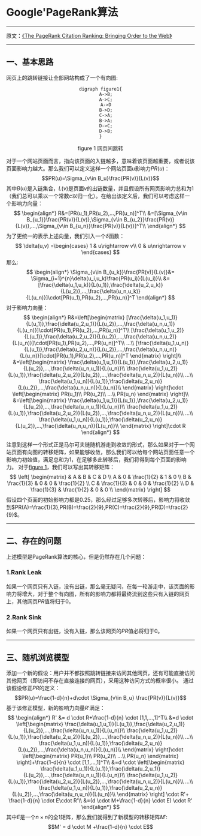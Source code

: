 # Google'PageRank算法
---

原文：[《The PageRank Citation Ranking: Bringing Order to the Web》](http://web.mit.edu/6.033/2004/wwwdocs/papers/page98pagerank.pdf)

---

## 一、基本思路

网页上的跳转链接让全部网站构成了一个有向图:
<center id = figure_1>

``` graphviz
digraph figure1{
    A->B;
    A->C;
    A->D
    B->D;
    C->A;
    B->A;
    D->C;
    D->B;
}
```
figure 1 网页间跳转
</center>

对于一个网站页面而言，指向该页面的入链越多，意味着该页面越重要，或者说该页面影响力越大。那么我们可以定义这样一个网站页面$u$影响力$PR(u)$：
$$PR(u)=\Sigma_{v\in B_u}\frac{PR(v)}{L(v)}$$
其中$B(u)$是入链集合，$L(v)$是页面$v$的出链数量，并且假设所有网页影响力总和为1（我们总可以乘以一个常数$c$以归一化）。在给出该定义后，我们可以考虑这样一个影响力向量：
$$
    \begin{align*}
    R&=[PR(u_1),PR(u_2),...,PR(u_n)]^T\\
    &=[\Sigma_{v\in B_{u_1}}\frac{PR(v)}{L(v)},\Sigma_{v\in B_{u_2}}\frac{PR(v)}{L(v)},...,\Sigma_{v\in B_{u_n}}\frac{PR(v)}{L(v)}]^T\\
    \end{align*}
$$
为了更统一的表示上述向量，我们引入一个$\delta$函数：
$$
\delta(u,v) =\begin{cases}
1 & u\rightarrow v\\
0 & u\nrightarrow v
\end{cases}
$$
那么:
$$
    \begin{align*}
    \Sigma_{v\in B_{u_k}}\frac{PR(v)}{L(v)}&= \Sigma_{i=1}^{n}\delta(u_i,u_k)\frac{PR(u_i)}{L(u_i)}\\
    &=[\frac{\delta(u_1,u_k)}{L(u_1)},\frac{\delta(u_2,u_k)}{L(u_2)},...,\frac{\delta(u_n,u_k)}{L(u_n)}]\cdot[PR(u_1),PR(u_2),...,PR(u_n)]^T
    \end{align*}
$$
对于影响力向量：
$$
\begin{align*}
R&=\left[\begin{matrix}
[\frac{\delta(u_1,u_1)}{L(u_1)},\frac{\delta(u_2,u_1)}{L(u_2)},...,\frac{\delta(u_n,u_1)}{L(u_n)}]\cdot[PR(u_1),PR(u_2),...,PR(u_n)]^T\\
[\frac{\delta(u_1,u_2)}{L(u_1)},\frac{\delta(u_2,u_2)}{L(u_2)},...,\frac{\delta(u_n,u_2)}{L(u_n)}]\cdot[PR(u_1),PR(u_2),...,PR(u_n)]^T\\
...\\
[\frac{\delta(u_1,u_n)}{L(u_1)},\frac{\delta(u_2,u_n)}{L(u_2)},...,\frac{\delta(u_n,u_n)}{L(u_n)}]\cdot[PR(u_1),PR(u_2),...,PR(u_n)]^T
\end{matrix} 
\right]\\
&=\left[\begin{matrix}
\frac{\delta(u_1,u_1)}{L(u_1)},\frac{\delta(u_2,u_1)}{L(u_2)},...,\frac{\delta(u_n,u_1)}{L(u_n)}\\
\frac{\delta(u_1,u_2)}{L(u_1)},\frac{\delta(u_2,u_2)}{L(u_2)},...,\frac{\delta(u_n,u_2)}{L(u_n)}\\
...\\
\frac{\delta(u_1,u_n)}{L(u_1)},\frac{\delta(u_2,u_n)}{L(u_2)},...,\frac{\delta(u_n,u_n)}{L(u_n)}\\
\end{matrix} 
\right]\cdot
\left[\begin{matrix}
PR(u_1)\\
PR(u_2)\\
...\\
PR(u_n)
\end{matrix} 
\right]\\
&=\left[\begin{matrix}
\frac{\delta(u_1,u_1)}{L(u_1)},\frac{\delta(u_2,u_1)}{L(u_2)},...,\frac{\delta(u_n,u_1)}{L(u_n)}\\
\frac{\delta(u_1,u_2)}{L(u_1)},\frac{\delta(u_2,u_2)}{L(u_2)},...,\frac{\delta(u_n,u_2)}{L(u_n)}\\
...\\
\frac{\delta(u_1,u_n)}{L(u_1)},\frac{\delta(u_2,u_n)}{L(u_2)},...,\frac{\delta(u_n,u_n)}{L(u_n)}\\
\end{matrix} 
\right]\cdot R
\end{align*}
$$

注意到这样一个形式正是马尔可夫链随机游走到收敛的形式，那么如果对于一个网站页面有向图的转移矩阵，如果能够收敛，那么我们可以给每个网站页面任意一个影响力初始值，满足总和为1，在足够多此转移后，我们将得到每个页面的影响力。
对于[figure 1](#figure_1)，我们可以写出其转移矩阵：
$$
\left[
    \begin{matrix}
      & A & B & C & D \\ 
    A & 0 & \frac{1}{2} & 1 & 0 \\
    B & \frac{1}{3} & 0 & 0 & \frac{1}{2} \\
    C & \frac{1}{3} & 0 & 0 & \frac{1}{2} \\
    D & \frac{1}{3} & \frac{1}{2} & 0 & 0 \\
    \end{matrix}
\right]
$$
假设四个页面的初始影响力都是0.25，那么经过足够多次转移后，影响力将收敛到$PR(A)=\frac{1}{3},PR(B)=\frac{2}{9},PR(C)=\frac{2}{9},PR(D)=\frac{2}{9}$。

---

## 二、存在的问题 

上述模型是PageRank算法的核心，但是仍然存在几个问题：

### 1.Rank Leak
如果一个网页只有入链，没有出链，那么毫无疑问，在每一轮游走中，该页面的影响力将增大，对于整个有向图，所有的影响力都将最终流到这些只有入链的网页上，其他网页$PR$值将归于0。

### 2.Rank Sink
如果一个网页只有出链，没有入链，那么该网页的$PR$值必将归于0。

---

## 三、随机浏览模型
添加一个新的假设：用户并不都按照跳转链接来访问其他网页，还有可能直接访问其他网页（即访问不存在直接连接的网页），采用这种访问方式的概率很小。
通过该假设修正$PR$的定义：
$$PR(u)=\frac{1-d}{n}+d\cdot \Sigma_{v\in B_u} \frac{PR(v)}{L(v)}$$
基于该修正模型，新的影响力向量$R'$满足：
$$
\begin{align*}
R' &= d \cdot R+\frac{1-d}{n} \cdot [1,1,...,1]^T\\
&=d \cdot \left[\begin{matrix}
\frac{\delta(u_1,u_1)}{L(u_1)},\frac{\delta(u_2,u_1)}{L(u_2)},...,\frac{\delta(u_n,u_1)}{L(u_n)}\\
\frac{\delta(u_1,u_2)}{L(u_1)},\frac{\delta(u_2,u_2)}{L(u_2)},...,\frac{\delta(u_n,u_2)}{L(u_n)}\\
...\\
\frac{\delta(u_1,u_n)}{L(u_1)},\frac{\delta(u_2,u_n)}{L(u_2)},...,\frac{\delta(u_n,u_n)}{L(u_n)}\\
\end{matrix} 
\right]\cdot
\left[\begin{matrix}
PR(u_1)\\
PR(u_2)\\
...\\
PR(u_n)
\end{matrix}
\right]+\frac{1-d}{n} \cdot [1,1,...,1]^T\\
&=d \cdot \left[\begin{matrix}
\frac{\delta(u_1,u_1)}{L(u_1)},\frac{\delta(u_2,u_1)}{L(u_2)},...,\frac{\delta(u_n,u_1)}{L(u_n)}\\
\frac{\delta(u_1,u_2)}{L(u_1)},\frac{\delta(u_2,u_2)}{L(u_2)},...,\frac{\delta(u_n,u_2)}{L(u_n)}\\
...\\
\frac{\delta(u_1,u_n)}{L(u_1)},\frac{\delta(u_2,u_n)}{L(u_2)},...,\frac{\delta(u_n,u_n)}{L(u_n)}\\
\end{matrix} 
\right] \cdot R'+ \frac{1-d}{n} \cdot E\cdot R'\\
&=(d \cdot M+\frac{1-d}{n} \cdot E) \cdot R'
\end{align*}
$$
其中$E$是一个$n \times n$的全1矩阵，那么我们就得到了新模型的转移矩阵$M'$:
$$M' = d \cdot M +\frac{1-d}{n} \cdot E$$